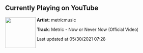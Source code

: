 ## Currently Playing on YouTube

[<img align="left" width="100" src="https://yt3.ggpht.com/ytc/AAUvwngONU2qgN4d3SeqWO_vgsdrA3onTRHbo5xjO-IL=s48-c-k-c0x00ffffff-no-rj-mo">](https://www.youtube.com/channel/UCwodgWLBaJ11UYpcWezh2Ng)

**Artist**: metricmusic 

**Track**: Metric - Now or Never Now (Official Video)

Last updated at 05/30/2021 07:28
